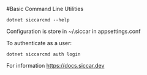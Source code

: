﻿#Basic Command Line Utilities

	dotnet siccarcmd --help

Configuration is store in ~/.siccar in appsettings.conf

To authenticate as a user:

	dotnet siccarcmd auth login 


For information https://docs.siccar.dev